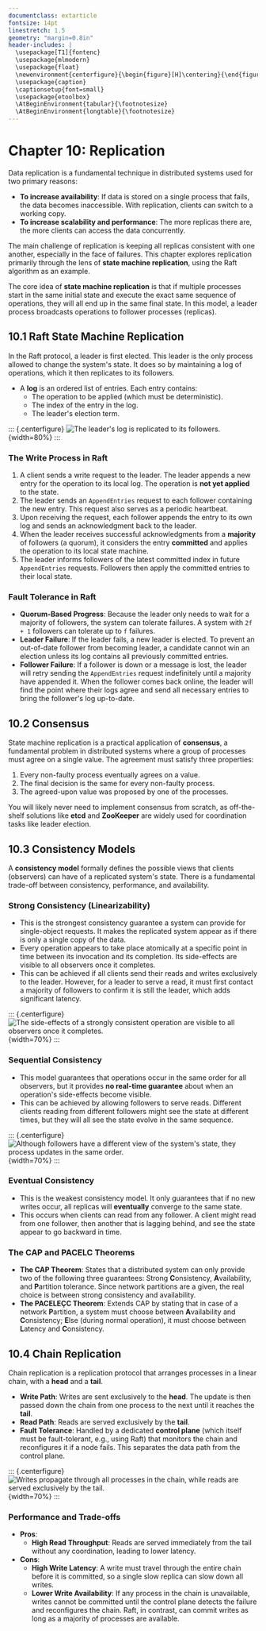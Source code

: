 ```yaml
---
documentclass: extarticle
fontsize: 14pt
linestretch: 1.5
geometry: "margin=0.8in"
header-includes: |
  \usepackage[T1]{fontenc}
  \usepackage{mlmodern}
  \usepackage{float}
  \newenvironment{centerfigure}{\begin{figure}[H]\centering}{\end{figure}}
  \usepackage{caption}
  \captionsetup{font=small}
  \usepackage{etoolbox}
  \AtBeginEnvironment{tabular}{\footnotesize}
  \AtBeginEnvironment{longtable}{\footnotesize}
---
```


# Chapter 10: Replication

Data replication is a fundamental technique in distributed systems used for two primary reasons:

- **To increase availability**: If data is stored on a single process that fails, the data becomes inaccessible. With replication, clients can switch to a working copy.
- **To increase scalability and performance**: The more replicas there are, the more clients can access the data concurrently.

The main challenge of replication is keeping all replicas consistent with one another, especially in the face of failures. This chapter explores replication primarily through the lens of **state machine replication**, using the Raft algorithm as an example.

The core idea of **state machine replication** is that if multiple processes start in the same initial state and execute the exact same sequence of operations, they will all end up in the same final state. In this model, a leader process broadcasts operations to follower processes (replicas).

## 10.1 Raft State Machine Replication

In the Raft protocol, a leader is first elected. This leader is the only process allowed to change the system's state. It does so by maintaining a log of operations, which it then replicates to its followers.

- A **log** is an ordered list of entries. Each entry contains:
  - The operation to be applied (which must be deterministic).
  - The index of the entry in the log.
  - The leader's election term.

::: {.centerfigure}
![The leader's log is replicated to its followers.](10_1.png){width=80%}
:::

### The Write Process in Raft

1.  A client sends a write request to the leader. The leader appends a new entry for the operation to its local log. The operation is **not yet applied** to the state.
2.  The leader sends an `AppendEntries` request to each follower containing the new entry. This request also serves as a periodic heartbeat.
3.  Upon receiving the request, each follower appends the entry to its own log and sends an acknowledgment back to the leader.
4.  When the leader receives successful acknowledgments from a **majority** of followers (a quorum), it considers the entry **committed** and applies the operation to its local state machine.
5.  The leader informs followers of the latest committed index in future `AppendEntries` requests. Followers then apply the committed entries to their local state.

### Fault Tolerance in Raft

- **Quorum-Based Progress**: Because the leader only needs to wait for a majority of followers, the system can tolerate failures. A system with `2f + 1` followers can tolerate up to `f` failures.
- **Leader Failure**: If the leader fails, a new leader is elected. To prevent an out-of-date follower from becoming leader, a candidate cannot win an election unless its log contains all previously committed entries.
- **Follower Failure**: If a follower is down or a message is lost, the leader will retry sending the `AppendEntries` request indefinitely until a majority have appended it. When the follower comes back online, the leader will find the point where their logs agree and send all necessary entries to bring the follower's log up-to-date.

## 10.2 Consensus

State machine replication is a practical application of **consensus**, a fundamental problem in distributed systems where a group of processes must agree on a single value. The agreement must satisfy three properties:

1.  Every non-faulty process eventually agrees on a value.
2.  The final decision is the same for every non-faulty process.
3.  The agreed-upon value was proposed by one of the processes.

You will likely never need to implement consensus from scratch, as off-the-shelf solutions like **etcd** and **ZooKeeper** are widely used for coordination tasks like leader election.

## 10.3 Consistency Models

A **consistency model** formally defines the possible views that clients (observers) can have of a replicated system's state. There is a fundamental trade-off between consistency, performance, and availability.

### Strong Consistency (Linearizability)

- This is the strongest consistency guarantee a system can provide for single-object requests. It makes the replicated system appear as if there is only a single copy of the data.
- Every operation appears to take place atomically at a specific point in time between its invocation and its completion. Its side-effects are visible to all observers once it completes.
- This can be achieved if all clients send their reads and writes exclusively to the leader. However, for a leader to serve a read, it must first contact a majority of followers to confirm it is still the leader, which adds significant latency.

::: {.centerfigure}
![The side-effects of a strongly consistent operation are visible to all observers once it completes.](10_4.png){width=70%}
:::

### Sequential Consistency

- This model guarantees that operations occur in the same order for all observers, but it provides **no real-time guarantee** about when an operation's side-effects become visible.
- This can be achieved by allowing followers to serve reads. Different clients reading from different followers might see the state at different times, but they will all see the state evolve in the same sequence.

::: {.centerfigure}
![Although followers have a different view of the system's state, they process updates in the same order.](10_5.png){width=70%}
:::

### Eventual Consistency

- This is the weakest consistency model. It only guarantees that if no new writes occur, all replicas will **eventually** converge to the same state.
- This occurs when clients can read from any follower. A client might read from one follower, then another that is lagging behind, and see the state appear to go backward in time.

### The CAP and PACELC Theorems

- **The CAP Theorem**: States that a distributed system can only provide two of the following three guarantees: Strong **C**onsistency, **A**vailability, and **P**artition tolerance. Since network partitions are a given, the real choice is between strong consistency and availability.
- **The PACELEÇC Theorem**: Extends CAP by stating that in case of a network **P**artition, a system must choose between **A**vailability and **C**onsistency; **E**lse (during normal operation), it must choose between **L**atency and **C**onsistency.

## 10.4 Chain Replication

Chain replication is a replication protocol that arranges processes in a linear chain, with a **head** and a **tail**.

- **Write Path**: Writes are sent exclusively to the **head**. The update is then passed down the chain from one process to the next until it reaches the **tail**.
- **Read Path**: Reads are served exclusively by the **tail**.
- **Fault Tolerance**: Handled by a dedicated **control plane** (which itself must be fault-tolerant, e.g., using Raft) that monitors the chain and reconfigures it if a node fails. This separates the data path from the control plane.

::: {.centerfigure}
![Writes propagate through all processes in the chain, while reads are served exclusively by the tail.](10_6.png){width=70%}
:::

### Performance and Trade-offs

- **Pros**:
  - **High Read Throughput**: Reads are served immediately from the tail without any coordination, leading to lower latency.
- **Cons**:
  - **High Write Latency**: A write must travel through the entire chain before it is committed, so a single slow replica can slow down all writes.
  - **Lower Write Availability**: If any process in the chain is unavailable, writes cannot be committed until the control plane detects the failure and reconfigures the chain. Raft, in contrast, can commit writes as long as a majority of processes are available.
